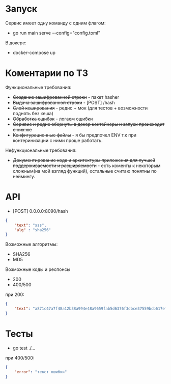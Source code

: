 # Запуск

Сервис имеет одну команду с одним флагом:
 * go run main serve --config="config.toml"

В докере:
 * docker-compose up

# Коментарии по ТЗ
Функциональные требования:
- ~~Создание зашифрованной строки~~ - пакет hasher
- ~~Выдача зашифрованной строки~~ - [POST] /hash
- ~~Слой кеширования~~ - редис + мок (для тестов + возможности поднять без кеша)
- ~~Обработка ошибок~~ - логаем ошибки 
- ~~Серивис и редис обернуты в докер контейнеры и запуск происходит с них же~~
- ~~Конфигурационные файлы~~ - я бы предпочел ENV т.к при контеринизации c ними проше работать.

Нефункциональные требования: 
- ~~Документирование кода и архитектуры приложения для лучшей поддерживаемости и расширяемости~~ - есть коменты к некоторым сложным(на мой взгляд функций), остальные считаю понятны по неймингу.
# API 
 * [POST] 0.0.0.0:8090/hash
```JSON
{
    "text": "sss",
    "alg" : "sha256"
}
```
Возможные алгоритмы:
 * SHA256
 * MD5

Возможные коды и респонсы
 * 200
 * 400/500

при 200:
```JSON
{
    "text": "a871c47a7f48a12b38a994e48a9659fab5d6376f3dbce37559bcb617efe8662d"
}
```
# Тесты
 * go test ./...


при 400/500:
```JSON
{
    "error": "текст ошибки"
}
```
